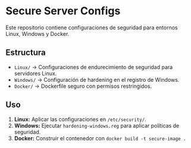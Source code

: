 # Secure Server Configs

Este repositorio contiene configuraciones de seguridad para entornos Linux, Windows y Docker.

## Estructura

- `Linux/` → Configuraciones de endurecimiento de seguridad para servidores Linux.
- `Windows/` → Configuración de hardening en el registro de Windows.
- `Docker/` → Dockerfile seguro con permisos restringidos.

## Uso

1. **Linux:** Aplicar las configuraciones en `/etc/security/`.
2. **Windows:** Ejecutar `hardening-windows.reg` para aplicar políticas de seguridad.
3. **Docker:** Construir el contenedor con `docker build -t secure-image .`
